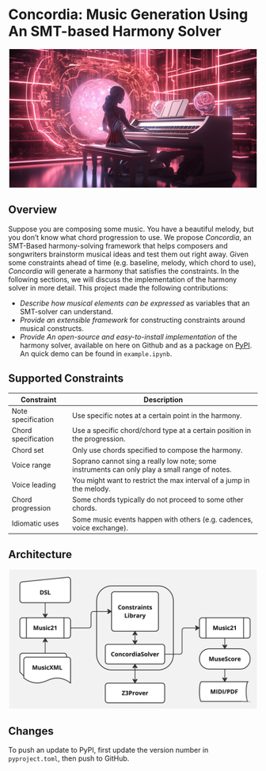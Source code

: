 # Concordia: Music Generation Using An SMT-based Harmony Solver
<div style="text-align: center;">
<img class="img-fluid" width=500 src="./concordia.png" alt="img-verification">
</div>

## Overview
Suppose you are composing some music. You have a beautiful melody, but you don’t know what chord progression to use. We propose _Concordia_, an SMT-Based harmony-solving framework that helps composers and songwriters brainstorm musical ideas and test them out right away. Given some constraints ahead of time (e.g. baseline, melody, which chord to use), _Concordia_ will generate a harmony that satisfies the constraints. In the following sections, we will discuss the implementation of the harmony solver in more detail. This project made the following contributions:

- *Describe how musical elements can be expressed* as variables that an SMT-solver can understand.
- *Provide an extensible framework* for constructing constraints around musical constructs.
- *Provide An open-source and easy-to-install implementation* of the harmony solver, available on here on Github and as a package on [PyPI]("https://pypi.org/project/concordia-harmony/"). An quick demo can be found in `example.ipynb`.

## Supported Constraints
| Constraint          | Description                                                                                   |
|---------------------|-----------------------------------------------------------------------------------------------|
| Note specification  | Use specific notes at a certain point in the harmony.                                         |
| Chord specification | Use a specific chord/chord type at a certain position in the progression.                     |
| Chord set           | Only use chords specified to compose the harmony.                                             |
| Voice range         | Soprano cannot sing a really low note; some instruments can only play a small range of notes. |
| Voice leading       | You might want to restrict the max interval of a jump in the melody.                          |
| Chord progression   | Some chords typically do not proceed to some other chords.                                    |
| Idiomatic uses      | Some music events happen with others (e.g. cadences, voice exchange).                         |

## Architecture
<div style="text-align: center;">
<img class="img-fluid" width=500 src="./concordia-architecture.jpeg" alt="img-verification">
</div>


## Changes
To push an update to PyPI, first update the version number in `pyproject.toml`, then push to GitHub.
